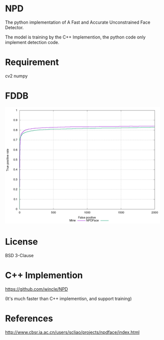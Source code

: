 # NPD

The python implementation of A Fast and Accurate Unconstrained Face Detector. 

The model is training by the C++ Implemention, the python code only implement detection code.


# Requirement

cv2
numpy


# FDDB
![discROC](https://github.com/wincle/NPD_python/blob/master/discROC-compare.png?raw=true)

# License

BSD 3-Clause

# C++ Implemention

https://github.com/wincle/NPD

(It's much faster  than C++ implementisn, and support training)

# References

http://www.cbsr.ia.ac.cn/users/scliao/projects/npdface/index.html
